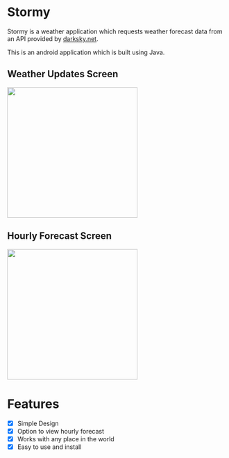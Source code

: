 # Stormy
Stormy is a weather application which requests weather forecast data from an API provided by [darksky.net](https://darksky.net/dev).

This is an android application which is built using Java.

## Weather Updates Screen
<img src="https://user-images.githubusercontent.com/43718012/141651156-0a89937e-4c79-4c25-b3f2-3cf19405b74c.png" width="300">

## Hourly Forecast Screen
<img src="https://user-images.githubusercontent.com/43718012/141651142-f554b1f0-9507-4fa2-a8b6-216188dd004a.png" width="300">



# Features
- [x] Simple Design
- [x] Option to view hourly forecast
- [x] Works with any place in the world
- [x] Easy to use and install
